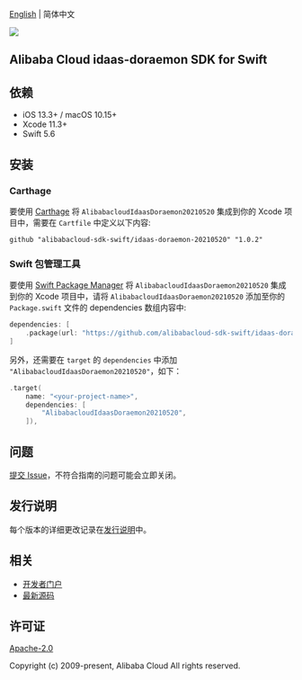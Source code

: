 [English](README.md) | 简体中文

![](https://aliyunsdk-pages.alicdn.com/icons/AlibabaCloud.svg)

## Alibaba Cloud idaas-doraemon SDK for Swift

## 依赖

- iOS 13.3+ / macOS 10.15+
- Xcode 11.3+
- Swift 5.6

## 安装

### Carthage

要使用 [Carthage](https://github.com/Carthage/Carthage) 将 `AlibabacloudIdaasDoraemon20210520` 集成到你的 Xcode 项目中，需要在 `Cartfile` 中定义以下内容:

```ogdl
github "alibabacloud-sdk-swift/idaas-doraemon-20210520" "1.0.2"
```

### Swift 包管理工具

要使用 [Swift Package Manager](https://swift.org/package-manager/) 将 `AlibabacloudIdaasDoraemon20210520` 集成到你的 Xcode 项目中，请将 `AlibabacloudIdaasDoraemon20210520` 添加至你的 `Package.swift` 文件的 dependencies 数组内容中:

```swift
dependencies: [
    .package(url: "https://github.com/alibabacloud-sdk-swift/idaas-doraemon-20210520.git", from: "1.0.2")
]
```

另外，还需要在 `target` 的 `dependencies` 中添加 `"AlibabacloudIdaasDoraemon20210520"`，如下：

```swift
.target(
    name: "<your-project-name>",
    dependencies: [
        "AlibabacloudIdaasDoraemon20210520",
    ]),
```

## 问题

[提交 Issue](https://github.com/alibabacloud-sdk-swift/idaas-doraemon-20210520/issues/new)，不符合指南的问题可能会立即关闭。

## 发行说明

每个版本的详细更改记录在[发行说明](./ChangeLog.txt)中。

## 相关

* [开发者门户](https://next.api.aliyun.com/home)
* [最新源码](https://github.com/alibabacloud-sdk-swift/idaas-doraemon-20210520)

## 许可证

[Apache-2.0](http://www.apache.org/licenses/LICENSE-2.0)

Copyright (c) 2009-present, Alibaba Cloud All rights reserved.
